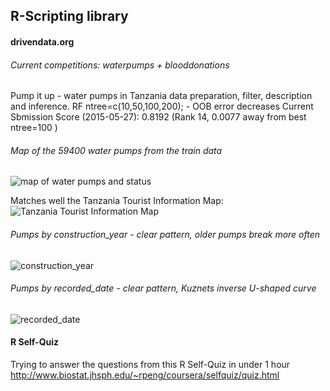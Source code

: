 ## R-Scripting library

#### drivendata.org
###### Current competitions: waterpumps + blooddonations
Pump it up - water pumps in Tanzania
data preparation, filter, description and inference. RF ntree=c(10,50,100,200); - OOB error decreases
Current Sbmission Score (2015-05-27): 0.8192 (Rank 14, 0.0077 away from best ntree=100 )

###### Map of the 59400 water pumps from the train data
![map of water pumps and status](https://github.com/uioreanu/R-Scripts/blob/master/DrivenData%20-%20Pump%20it%20Up%20Data%20Mining%20the%20Water%20Table/waterpumps.png?raw=true)

Matches well the Tanzania Tourist Information Map:
![Tanzania Tourist Information Map](http://www.nahdytravel.com/maps_information/images/tanzania_map.jpg)

###### Pumps by construction_year - clear pattern, older pumps break more often
![construction_year](https://github.com/uioreanu/R-Scripts/blob/master/DrivenData%20-%20Pump%20it%20Up%20Data%20Mining%20the%20Water%20Table/construction_year_U-shaped.png?raw=true)

###### Pumps by recorded_date - clear pattern, Kuznets inverse U-shaped curve
![recorded_date](https://github.com/uioreanu/R-Scripts/blob/master/DrivenData%20-%20Pump%20it%20Up%20Data%20Mining%20the%20Water%20Table/date_recorded_Kuznets_curve.png?raw=true)


#### R Self-Quiz
Trying to answer the questions from this R Self-Quiz in under 1 hour
http://www.biostat.jhsph.edu/~rpeng/coursera/selfquiz/quiz.html
